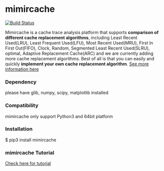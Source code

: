 # mimircache
[![Build Status](https://travis-ci.org/1a1a11a/mimircache.svg?branch=develop)](https://travis-ci.org/1a1a11a/mimircache)

Mimircache is a cache trace analysis platform that supports **comparison of different cache replacement algorithms**, including Least Recent Used(LRU), Least Frequent Used(LFU), Most Recent Used(MRU), First In First Out(FIFO), Clock, Random, Segmented Least Recent Used(SLRU), optimal, Adaptive Replacement Cache(ARC) and we are currently adding more cache replacement algorithms. Best of all is that you can easily and quickly **implement your own cache replacement algorithm**.
[See more information here](http://mimircache.info) 

### Dependency
please have glib, numpy, scipy, matplotlib installed

### Compatibility 
mimircache only support Python3 and 64bit platform 

### Installation 
$ pip3 install mimircache 

### mimircache Tutorial 
[Check here for tutorial](http://docs.mimircache.info) 


